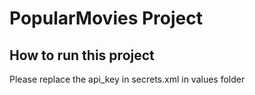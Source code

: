 # PopularMovies Project

## How to run this project
Please replace the api_key in secrets.xml in values folder
